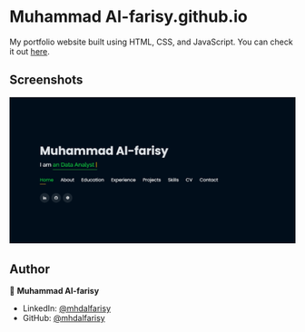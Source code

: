 # Muhammad Al-farisy.github.io

My portfolio website built using HTML, CSS, and JavaScript. You can check it out [here](https://mhdalfarisy.github.io/analyticbyfaris/).



## Screenshots

<p float="center">
    <img src="https://github.com/mhdalfarisy/analyticbyfaris/blob/main/assets/img/githubio_faris.PNG" width="800">
</p>



## Author

👤 **Muhammad Al-farisy**

* LinkedIn: [@mhdalfarisy](https://www.linkedin.com/in/m-alfarisy97/)
* GitHub: [@mhdalfarisy](https://github.com/mhdalfarisy/)
